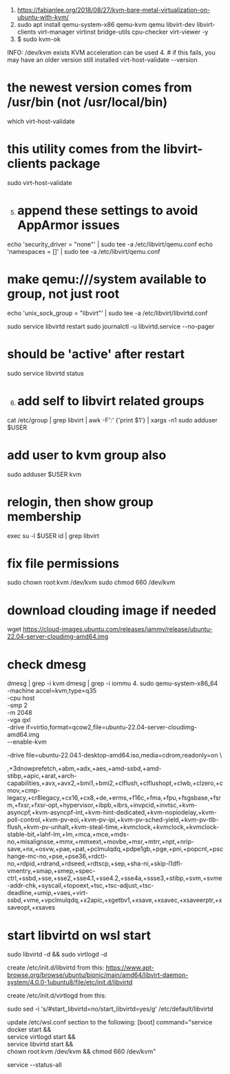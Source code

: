 1. https://fabianlee.org/2018/08/27/kvm-bare-metal-virtualization-on-ubuntu-with-kvm/
2. sudo apt install qemu-system-x86 qemu-kvm qemu libvirt-dev libvirt-clients virt-manager virtinst bridge-utils cpu-checker virt-viewer -y
3. $ sudo kvm-ok

INFO: /dev/kvm exists
KVM acceleration can be used
4. # if this fails, you may have an older version still installed
virt-host-validate --version

# the newest version comes from /usr/bin (not /usr/local/bin)
which virt-host-validate

# this utility comes from the libvirt-clients package
sudo virt-host-validate

5. # append these settings to avoid AppArmor issues
echo 'security_driver = "none"' | sudo tee -a /etc/libvirt/qemu.conf
echo 'namespaces = []' | sudo tee -a /etc/libvirt/qemu.conf

# make qemu:///system available to group, not just root
echo 'unix_sock_group = "libvirt"' | sudo tee -a /etc/libvirt/libvirtd.conf

sudo service libvirtd restart
sudo journalctl -u libvirtd.service --no-pager

# should be 'active' after restart
sudo service libvirtd status

6. # add self to libvirt related groups
cat /etc/group | grep libvirt | awk -F':' {'print $1'} | xargs -n1 sudo adduser $USER

# add user to kvm group also
sudo adduser $USER kvm

# relogin, then show group membership
exec su -l $USER
id | grep libvirt

# fix file permissions
sudo chown root:kvm /dev/kvm
sudo chmod 660 /dev/kvm


# download clouding image if needed
wget https://cloud-images.ubuntu.com/releases/jammy/release/ubuntu-22.04-server-cloudimg-amd64.img
# check dmesg
dmesg | grep -i kvm
dmesg | grep -i iommu
4. sudo qemu-system-x86_64 \
-machine accel=kvm,type=q35 \
-cpu host \
-smp 2 \
-m 2048 \
-vga qxl \
-drive if=virtio,format=qcow2,file=ubuntu-22.04-server-cloudimg-amd64.img \
--enable-kvm

-drive file=ubuntu-22.04.1-desktop-amd64.iso,media=cdrom,readonly=on \

,+3dnowprefetch,+abm,+adx,+aes,+amd-ssbd,+amd-stibp,+apic,+arat,+arch-capabilities,+avx,+avx2,+bmi1,+bmi2,+clflush,+clflushopt,+clwb,+clzero,+cmov,+cmp-legacy,+cr8legacy,+cx16,+cx8,+de,+erms,+f16c,+fma,+fpu,+fsgsbase,+fsrm,+fxsr,+fxsr-opt,+hypervisor,+ibpb,+ibrs,+invpcid,+invtsc,+kvm-asyncpf,+kvm-asyncpf-int,+kvm-hint-dedicated,+kvm-nopiodelay,+kvm-poll-control,+kvm-pv-eoi,+kvm-pv-ipi,+kvm-pv-sched-yield,+kvm-pv-tlb-flush,+kvm-pv-unhalt,+kvm-steal-time,+kvmclock,+kvmclock,+kvmclock-stable-bit,+lahf-lm,+lm,+mca,+mce,+mds-no,+misalignsse,+mmx,+mmxext,+movbe,+msr,+mtrr,+npt,+nrip-save,+nx,+osvw,+pae,+pat,+pclmulqdq,+pdpe1gb,+pge,+pni,+popcnt,+pschange-mc-no,+pse,+pse36,+rdctl-no,+rdpid,+rdrand,+rdseed,+rdtscp,+sep,+sha-ni,+skip-l1dfl-vmentry,+smap,+smep,+spec-ctrl,+ssbd,+sse,+sse2,+sse4.1,+sse4.2,+sse4a,+ssse3,+stibp,+svm,+svme-addr-chk,+syscall,+topoext,+tsc,+tsc-adjust,+tsc-deadline,+umip,+vaes,+virt-ssbd,+vme,+vpclmulqdq,+x2apic,+xgetbv1,+xsave,+xsavec,+xsaveerptr,+xsaveopt,+xsaves

# start libvirtd on wsl start
sudo libvirtd -d && sudo virtlogd -d

create /etc/init.d/libvirtd from this: https://www.apt-browse.org/browse/ubuntu/bionic/main/amd64/libvirt-daemon-system/4.0.0-1ubuntu8/file/etc/init.d/libvirtd

create /etc/init.d/virtlogd from this: 

sudo sed -i 's/#start_libvirtd=no/start_libvirtd=yes/g' /etc/default/libvirtd

update /etc/wsl.conf section to the following:
[boot]
command="service docker start && \
service virtlogd start && \
service libvirtd start && \
chown root:kvm /dev/kvm && chmod 660 /dev/kvm"

service --status-all